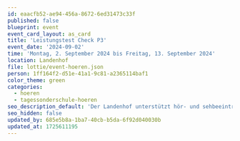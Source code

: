 ```yaml
---
id: eaacfb52-ae94-456a-8672-6ed31473c33f
published: false
blueprint: event
event_card_layout: as_card
title: 'Leistungstest Check P3'
event_date: '2024-09-02'
time: 'Montag, 2. September 2024 bis Freitag, 13. September 2024'
location: Landenhof
file: lottie/event-hoeren.json
person: 1ff164f2-d51e-41a1-9c81-a2365114baf1
color_theme: green
categories:
  - hoeren
  - tagessonderschule-hoeren
seo_description_default: 'Der Landenhof unterstützt hör- und sehbeeinträchtigte Kinder & Jugendliche in ihrem selbstbestimmten Leben durch Förderung ihrer Fähigkeiten & Entwicklung'
seo_hidden: false
updated_by: 685e5b8a-1ba7-40cb-b5da-6f92d040030b
updated_at: 1725611195
---
```

